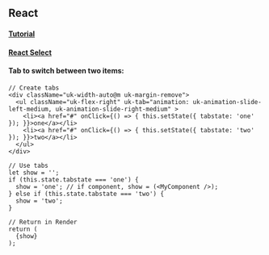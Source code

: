 ## **React**  
#### **[Tutorial](https://reactjs.org/docs/hello-world.html)**  
#### **[React Select](https://github.com/JedWatson/react-select)**  
#### **Tab to switch between two items:**  
```
// Create tabs
<div className="uk-width-auto@m uk-margin-remove">
  <ul className="uk-flex-right" uk-tab="animation: uk-animation-slide-left-medium, uk-animation-slide-right-medium" >
    <li><a href="#" onClick={() => { this.setState({ tabstate: 'one' }); }}>one</a></li>
    <li><a href="#" onClick={() => { this.setState({ tabstate: 'two' }); }}>two</a></li>
  </ul>
</div>

// Use tabs
let show = '';
if (this.state.tabstate === 'one') {
  show = 'one'; // if component, show = (<MyComponent />);
} else if (this.state.tabstate === 'two') {
  show = 'two';
}

// Return in Render
return (
  {show}
);
